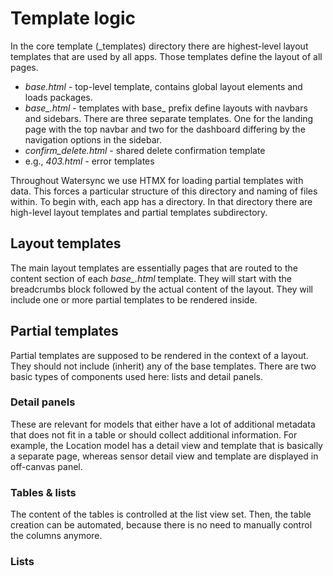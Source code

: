 # Template logic

In the core template (_templates) directory there are highest-level layout templates that are used by all apps. Those templates define the layout of all pages.

* *base.html* - top-level template, contains global layout elements and loads packages.
* *base_.html* - templates with base_ prefix define layouts with navbars and sidebars. There are three separate templates. One for the landing page with the top navbar and two for the dashboard differing by the navigation options in the sidebar.
* *confirm_delete.html* - shared delete confirmation template
* e.g., *403.html* - error templates

Throughout Watersync we use HTMX for loading partial templates with data. This forces a particular structure of this directory and naming of files within. To begin with, each app has a directory. In that directory there are high-level layout templates and partial templates subdirectory.

## Layout templates

The main layout templates are essentially pages that are routed to the content section of each *base_.html* template. They will start with the breadcrumbs block followed by the actual content of the layout. They will include one or more partial templates to be rendered inside.

## Partial templates

Partial templates are supposed to be rendered in the context of a layout. They should not include (inherit) any of the base templates. There are two basic types of components used here: lists and detail panels.

### Detail panels

These are relevant for models that either have a lot of additional metadata that does not fit in a table or should collect additional information. For example, the Location model has a detail view and template that is basically a separate page, whereas sensor detail view and template are displayed in off-canvas panel.

### Tables & lists

The content of the tables is controlled at the list view set. Then, the table creation can be automated, because there is no need to manually control the columns anymore.

### Lists
